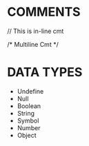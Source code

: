 # COMMENTS

// This is in-line cmt

/* Multiline Cmt */


#


# DATA TYPES

- Undefine
- Null
- Boolean
- String
- Symbol
- Number
- Object










